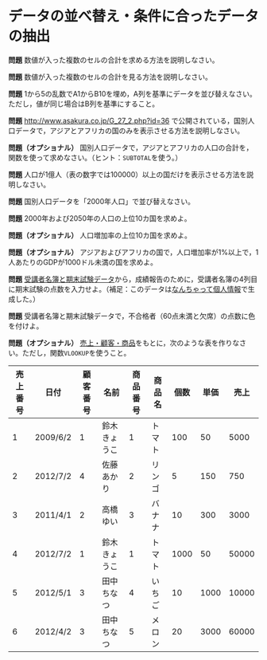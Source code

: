 # データの並べ替え・条件に合ったデータの抽出

**問題** 数値が入った複数のセルの合計を求める方法を説明しなさい。

**問題** 数値が入った複数のセルの合計を見る方法を説明しなさい。

**問題** 1から5の乱数でA1からB10を埋め，A列を基準にデータを並び替えなさい。ただし，値が同じ場合はB列を基準にすること。

**問題** http://www.asakura.co.jp/G_27_2.php?id=36 で公開されている，国別人口データで，アジアとアフリカの国のみを表示させる方法を説明しなさい。

**問題（オプショナル）** 国別人口データで，アジアとアフリカの人口の合計を，関数を使って求めなさい。（ヒント：`SUBTOTAL`を使う。）

**問題** 人口が1億人（表の数字では100000）以上の国だけを表示させる方法を説明しなさい。

**問題** 国別人口データを「2000年人口」で並び替えなさい。

**問題** 2000年および2050年の人口の上位10カ国を求めよ。

**問題（オプショナル）** 人口増加率の上位10カ国を求めよ。

**問題（オプショナル）** アジアおよびアフリカの国で，人口増加率が1%以上で，1人あたりのGDPが1000ドル未満の国を求めよ。

**問題** [受講者名簿と期末試験データ](https://github.com/taroyabuki/analysis/raw/master/data/%E5%8F%97%E8%AC%9B%E8%80%85%E5%90%8D%E7%B0%BF%E3%81%A8%E6%9C%9F%E6%9C%AB%E8%A9%A6%E9%A8%93%E3%83%87%E3%83%BC%E3%82%BF.xlsx)から，成績報告のために，受講者名簿の4列目に期末試験の点数を入力せよ。（補足：このデータは[なんちゃって個人情報](http://kazina.com/dummy/)で生成した。）

**問題** 受講者名簿と期末試験データで，不合格者（60点未満と欠席）の点数に色を付けよ。

**問題（オプショナル）** [売上・顧客・商品](https://github.com/taroyabuki/analysis/raw/master/data/%E5%A3%B2%E4%B8%8A%E3%83%BB%E9%A1%A7%E5%AE%A2%E3%83%BB%E5%95%86%E5%93%81.xlsx)をもとに，次のような表を作りなさい。ただし，関数`VLOOKUP`を使うこと。

|売上番号|日付|顧客番号|名前|商品番号|商品名|個数|単価|売上|
|--------|----|--------|----|--------|------|----|----|----|
|1 | 2009/6/2 | 1 | 鈴木きょうこ | 1 | トマト | 100 | 50 | 5000|
|2 | 2012/7/2 | 4 | 佐藤あかり | 2 | リンゴ | 5 | 150 | 750|
|3 | 2011/4/1 | 2 | 高橋ゆい | 3 | バナナ | 10 | 300 | 3000|
|4 | 2012/7/2 | 1 | 鈴木きょうこ | 1 | トマト | 1000 | 50 | 50000|
|5 | 2012/5/1 | 3 | 田中ちなつ | 4 | いちご | 10 | 1000 | 10000
|6 | 2012/4/2 | 3 | 田中ちなつ | 5 | メロン | 20 | 3000 | 60000|